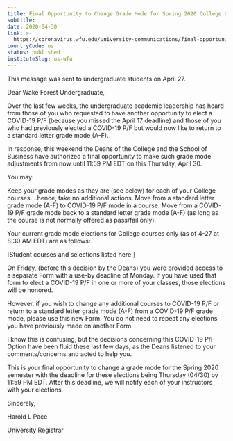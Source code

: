 ```yaml
---
title: Final Opportunity to Change Grade Mode for Spring 2020 College Courses
subtitle: 
date: 2020-04-30
link: >-
  https://coronavirus.wfu.edu/university-communications/final-opportunity-to-change-grade-mode-for-spring-2020-college-courses/
countryCode: us
status: published
instituteSlug: us-wfu
---
```

This message was sent to undergraduate students on April 27.

Dear Wake Forest Undergraduate,

Over the last few weeks, the undergraduate academic leadership has heard from those of you who requested to have another opportunity to elect a COVID-19 P/F (because you missed the April 17 deadline) and those of you who had previously elected a COVID-19 P/F but would now like to return to a standard letter grade mode (A-F).

In response, this weekend the Deans of the College and the School of Business have authorized a final opportunity to make such grade mode adjustments from now until 11:59 PM EDT on this Thursday, April 30.

You may:

Keep your grade modes as they are (see below) for each of your College courses….hence, take no additional actions. Move from a standard letter grade mode (A-F) to COVID-19 P/F mode in a course. Move from a COVID-19 P/F grade mode back to a standard letter grade mode (A-F) (as long as the course is not normally offered as pass/fail only).

Your current grade mode elections for College courses only (as of 4-27 at 8:30 AM EDT) are as follows:

[Student courses and selections listed here.]

On Friday, (before this decision by the Deans) you were provided access to a separate Form with a use-by deadline of Monday. If you have used that form to elect a COVID-19 P/F in one or more of your classes, those elections will be honored.

However, if you wish to change any additional courses to COVID-19 P/F or return to a standard letter grade mode (A-F) from a COVID-19 P/F grade mode, please use this new Form. You do not need to repeat any elections you have previously made on another Form.

I know this is confusing, but the decisions concerning this COVID-19 P/F Option have been fluid these last few days, as the Deans listened to your comments/concerns and acted to help you.

This is your final opportunity to change a grade mode for the Spring 2020 semester with the deadline for these elections being Thursday (04/30) by 11:59 PM EDT. After this deadline, we will notify each of your instructors with your elections.

Sincerely,

Harold L Pace

University Registrar